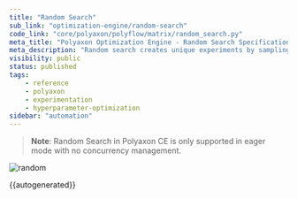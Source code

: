 ```yaml
---
title: "Random Search"
sub_link: "optimization-engine/random-search"
code_link: "core/polyaxon/polyflow/matrix/random_search.py"
meta_title: "Polyaxon Optimization Engine - Random Search Specification - Polyaxon References"
meta_description: "Random search creates unique experiments by sampling randomly from a search space. Random search is a competitive method for black-box parameter tuning in machine learning."
visibility: public
status: published
tags:
    - reference
    - polyaxon
    - experimentation
    - hyperparameter-optimization
sidebar: "automation"
---
```


> **Note**: Random Search in Polyaxon CE is only supported in eager mode with no concurrency management.

![random](../../../../content/images/references/optimization-engine/random-search.png)

{{autogenerated}}
